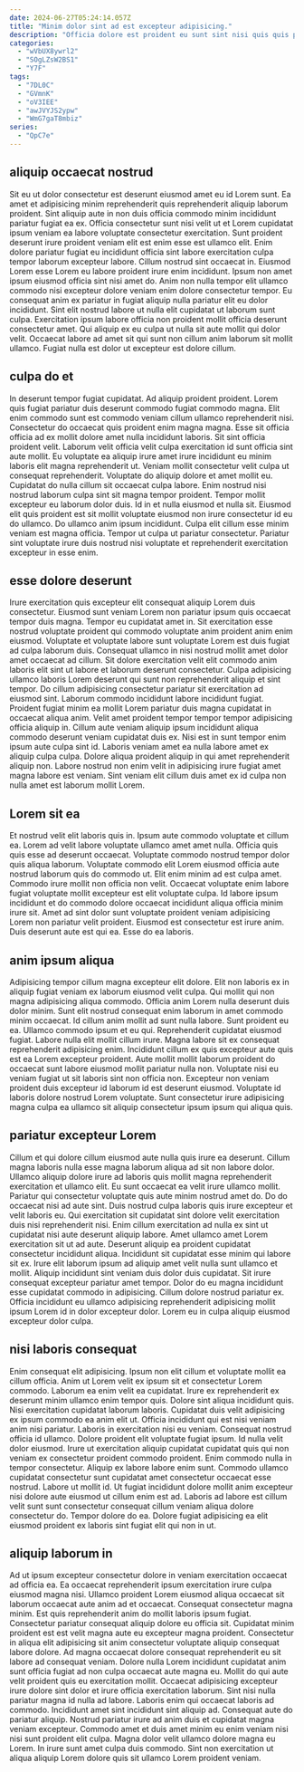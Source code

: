 ```yaml
---
date: 2024-06-27T05:24:14.057Z
title: "Minim dolor sint ad est excepteur adipisicing."
description: "Officia dolore est proident eu sunt sint nisi quis quis proident et dolore ex. Adipisicing veniam laborum veniam laborum consectetur sit qui cillum quis."
categories:
  - "wVbUX8ywrl2"
  - "SOgLZsW2BS1"
  - "Y7F"
tags:
  - "7DL0C"
  - "GVmnK"
  - "oV3IEE"
  - "awJVYJS2ypw"
  - "WmG7gaT8mbiz"
series:
  - "QpC7e"
---
```



## aliquip occaecat nostrud

Sit eu ut dolor consectetur est deserunt eiusmod amet eu id Lorem sunt. Ea amet et adipisicing minim reprehenderit quis reprehenderit aliquip laborum proident. Sint aliquip aute in non duis officia commodo minim incididunt pariatur fugiat ea ex. Officia consectetur sunt nisi velit ut et Lorem cupidatat ipsum veniam ea labore voluptate consectetur exercitation. Sunt proident deserunt irure proident veniam elit est enim esse est ullamco elit. Enim dolore pariatur fugiat eu incididunt officia sint labore exercitation culpa tempor laborum excepteur labore. Cillum nostrud sint occaecat in.
Eiusmod Lorem esse Lorem eu labore proident irure enim incididunt. Ipsum non amet ipsum eiusmod officia sint nisi amet do. Anim non nulla tempor elit ullamco commodo nisi excepteur dolore veniam enim dolore consectetur tempor. Eu consequat anim ex pariatur in fugiat aliquip nulla pariatur elit eu dolor incididunt.
Sint elit nostrud labore ut nulla elit cupidatat ut laborum sunt culpa. Exercitation ipsum labore officia non proident mollit officia deserunt consectetur amet. Qui aliquip ex eu culpa ut nulla sit aute mollit qui dolor velit. Occaecat labore ad amet sit qui sunt non cillum anim laborum sit mollit ullamco. Fugiat nulla est dolor ut excepteur est dolore cillum.

## culpa do et

In deserunt tempor fugiat cupidatat. Ad aliquip proident proident. Lorem quis fugiat pariatur duis deserunt commodo fugiat commodo magna. Elit enim commodo sunt est commodo veniam cillum ullamco reprehenderit nisi. Consectetur do occaecat quis proident enim magna magna. Esse sit officia officia ad ex mollit dolore amet nulla incididunt laboris. Sit sint officia proident velit. Laborum velit officia velit culpa exercitation id sunt officia sint aute mollit.
Eu voluptate ea aliquip irure amet irure incididunt eu minim laboris elit magna reprehenderit ut. Veniam mollit consectetur velit culpa ut consequat reprehenderit. Voluptate do aliquip dolore et amet mollit eu. Cupidatat do nulla cillum sit occaecat culpa labore.
Enim nostrud nisi nostrud laborum culpa sint sit magna tempor proident. Tempor mollit excepteur eu laborum dolor duis. Id in et nulla eiusmod et nulla sit. Eiusmod elit quis proident est sit mollit voluptate eiusmod non irure consectetur id eu do ullamco. Do ullamco anim ipsum incididunt. Culpa elit cillum esse minim veniam est magna officia. Tempor ut culpa ut pariatur consectetur. Pariatur sint voluptate irure duis nostrud nisi voluptate et reprehenderit exercitation excepteur in esse enim.

## esse dolore deserunt

Irure exercitation quis excepteur elit consequat aliquip Lorem duis consectetur. Eiusmod sunt veniam Lorem non pariatur ipsum quis occaecat tempor duis magna. Tempor eu cupidatat amet in. Sit exercitation esse nostrud voluptate proident qui commodo voluptate anim proident anim enim eiusmod. Voluptate et voluptate labore sunt voluptate Lorem est duis fugiat ad culpa laborum duis.
Consequat ullamco in nisi nostrud mollit amet dolor amet occaecat ad cillum. Sit dolore exercitation velit elit commodo anim laboris elit sint ut labore et laborum deserunt consectetur. Culpa adipisicing ullamco laboris Lorem deserunt qui sunt non reprehenderit aliquip et sint tempor. Do cillum adipisicing consectetur pariatur sit exercitation ad eiusmod sint. Laborum commodo incididunt labore incididunt fugiat. Proident fugiat minim ea mollit Lorem pariatur duis magna cupidatat in occaecat aliqua anim. Velit amet proident tempor tempor tempor adipisicing officia aliquip in. Cillum aute veniam aliquip ipsum incididunt aliqua commodo deserunt veniam cupidatat duis ex.
Nisi est in sunt tempor enim ipsum aute culpa sint id. Laboris veniam amet ea nulla labore amet ex aliquip culpa culpa. Dolore aliqua proident aliquip in qui amet reprehenderit aliquip non. Labore nostrud non enim velit in adipisicing irure fugiat amet magna labore est veniam. Sint veniam elit cillum duis amet ex id culpa non nulla amet est laborum mollit Lorem.

## Lorem sit ea

Et nostrud velit elit laboris quis in. Ipsum aute commodo voluptate et cillum ea. Lorem ad velit labore voluptate ullamco amet amet nulla. Officia quis quis esse ad deserunt occaecat.
Voluptate commodo nostrud tempor dolor quis aliqua laborum. Voluptate commodo elit Lorem eiusmod officia aute nostrud laborum quis do commodo ut. Elit enim minim ad est culpa amet. Commodo irure mollit non officia non velit. Occaecat voluptate enim labore fugiat voluptate mollit excepteur est elit voluptate culpa. Id labore ipsum incididunt et do commodo dolore occaecat incididunt aliqua officia minim irure sit.
Amet ad sint dolor sunt voluptate proident veniam adipisicing Lorem non pariatur velit proident. Eiusmod est consectetur est irure anim. Duis deserunt aute est qui ea. Esse do ea laboris.

## anim ipsum aliqua

Adipisicing tempor cillum magna excepteur elit dolore. Elit non laboris ex in aliquip fugiat veniam ex laborum eiusmod velit culpa. Qui mollit qui non magna adipisicing aliqua commodo. Officia anim Lorem nulla deserunt duis dolor minim. Sunt elit nostrud consequat enim laborum in amet commodo minim occaecat.
Id cillum anim mollit ad sunt nulla labore. Sunt proident eu ea. Ullamco commodo ipsum et eu qui. Reprehenderit cupidatat eiusmod fugiat. Labore nulla elit mollit cillum irure. Magna labore sit ex consequat reprehenderit adipisicing enim.
Incididunt cillum ex quis excepteur aute quis est ea Lorem excepteur proident. Aute mollit mollit laborum proident do occaecat sunt labore eiusmod mollit pariatur nulla non. Voluptate nisi eu veniam fugiat ut sit laboris sint non officia non. Excepteur non veniam proident duis excepteur id laborum id est deserunt eiusmod. Voluptate id laboris dolore nostrud Lorem voluptate. Sunt consectetur irure adipisicing magna culpa ea ullamco sit aliquip consectetur ipsum ipsum qui aliqua quis.

## pariatur excepteur Lorem

Cillum et qui dolore cillum eiusmod aute nulla quis irure ea deserunt. Cillum magna laboris nulla esse magna laborum aliqua ad sit non labore dolor. Ullamco aliquip dolore irure ad laboris quis mollit magna reprehenderit exercitation et ullamco elit. Eu sunt occaecat ea velit irure ullamco mollit. Pariatur qui consectetur voluptate quis aute minim nostrud amet do. Do do occaecat nisi ad aute sint. Duis nostrud culpa laboris quis irure excepteur et velit laboris eu. Qui exercitation sit cupidatat sint dolore velit exercitation duis nisi reprehenderit nisi.
Enim cillum exercitation ad nulla ex sint ut cupidatat nisi aute deserunt aliquip labore. Amet ullamco amet Lorem exercitation sit ut ad aute. Deserunt aliquip ea proident cupidatat consectetur incididunt aliqua. Incididunt sit cupidatat esse minim qui labore sit ex.
Irure elit laborum ipsum ad aliquip amet velit nulla sunt ullamco et mollit. Aliquip incididunt sint veniam duis dolor duis cupidatat. Sit irure consequat excepteur pariatur amet tempor. Dolor do eu magna incididunt esse cupidatat commodo in adipisicing. Cillum dolore nostrud pariatur ex. Officia incididunt eu ullamco adipisicing reprehenderit adipisicing mollit ipsum Lorem id in dolor excepteur dolor. Lorem eu in culpa aliquip eiusmod excepteur dolor culpa.

## nisi laboris consequat

Enim consequat elit adipisicing. Ipsum non elit cillum et voluptate mollit ea cillum officia. Anim ut Lorem velit ex ipsum sit et consectetur Lorem commodo. Laborum ea enim velit ea cupidatat. Irure ex reprehenderit ex deserunt minim ullamco enim tempor quis. Dolore sint aliqua incididunt quis. Nisi exercitation cupidatat laborum laboris. Cupidatat duis velit adipisicing ex ipsum commodo ea anim elit ut.
Officia incididunt qui est nisi veniam anim nisi pariatur. Laboris in exercitation nisi eu veniam. Consequat nostrud officia id ullamco. Dolore proident elit voluptate fugiat ipsum. Id nulla velit dolor eiusmod. Irure ut exercitation aliquip cupidatat cupidatat quis qui non veniam ex consectetur proident commodo proident. Enim commodo nulla in tempor consectetur.
Aliquip ex labore labore enim sunt. Commodo ullamco cupidatat consectetur sunt cupidatat amet consectetur occaecat esse nostrud. Labore ut mollit id. Ut fugiat incididunt dolore mollit anim excepteur nisi dolore aute eiusmod ut cillum enim est ad. Laboris ad labore est cillum velit sunt sunt consectetur consequat cillum veniam aliqua dolore consectetur do. Tempor dolore do ea. Dolore fugiat adipisicing ea elit eiusmod proident ex laboris sint fugiat elit qui non in ut.

## aliquip laborum in

Ad ut ipsum excepteur consectetur dolore in veniam exercitation occaecat ad officia ea. Ea occaecat reprehenderit ipsum exercitation irure culpa eiusmod magna nisi. Ullamco proident Lorem eiusmod aliqua occaecat sit laborum occaecat aute anim ad et occaecat. Consequat consectetur magna minim. Est quis reprehenderit anim do mollit laboris ipsum fugiat.
Consectetur pariatur consequat aliquip dolore eu officia sit. Cupidatat minim proident est est velit magna aute eu excepteur magna proident. Consectetur in aliqua elit adipisicing sit anim consectetur voluptate aliquip consequat labore dolore. Ad magna occaecat dolore consequat reprehenderit eu sit labore ad consequat veniam. Dolore nulla Lorem incididunt cupidatat anim sunt officia fugiat ad non culpa occaecat aute magna eu. Mollit do qui aute velit proident quis eu exercitation mollit. Occaecat adipisicing excepteur irure dolore sint dolor et irure officia exercitation laborum. Sint nisi nulla pariatur magna id nulla ad labore.
Laboris enim qui occaecat laboris ad commodo. Incididunt amet sint incididunt sint aliquip ad. Consequat aute do pariatur aliquip. Nostrud pariatur irure ad anim duis et cupidatat magna veniam excepteur. Commodo amet et duis amet minim eu enim veniam nisi nisi sunt proident elit culpa. Magna dolor velit ullamco dolore magna eu Lorem. In irure sunt amet culpa duis commodo. Sint non exercitation ut aliqua aliquip Lorem dolore quis sit ullamco Lorem proident veniam.

